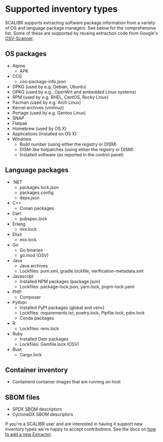 # Supported inventory types

SCALIBR supports extracting software package information from a variety of OS and language package managers. See below for the comprehensive list. Some of these are supported by reusing extraction code from Google's [OSV-Scanner](https://github.com/google/osv-scanner).

## OS packages

* Alpine
  * APK
* COS
  * cos-package-info.json
* DPKG (used by e.g. Debian, Ubuntu)
* OPKG (used by e.g., OpenWrt and embedded Linux systems)
* RPM (used by e.g. RHEL, CentOS, Rocky Linux)
* Pacman (used by e.g. Arch Linux)
* Kernel archives (vmlinuz)
* Portage (used by e.g. Gentoo Linux)
* SNAP
* Flatpak
* Homebrew (used by OS X)
* Applications (Installed on OS X)
* Windows
  * Build number (using either the registry or DISM)
  * DISM-like hotpatches (using either the registry or DISM)
  * Installed software (as reported in the control panel)

## Language packages

* .NET
  * packages.lock.json
  * packages.config
  * deps.json
* C++
  * Conan packages
* Dart
  * pubspec.lock
* Erlang
  * mix.lock
* Elixir
  * mix.lock
* Go
  * Go binaries
  * go.mod (OSV)
* Java
  * Java archives
  * Lockfiles: pom.xml, gradle.lockfile, verification-metadata.xml
* Javascript
  * Installed NPM packages (package.json)
  * Lockfiles: package-lock.json, yarn.lock, pnpm-lock.yaml
* PHP:
  * Composer
* Python
  * Installed PyPI packages (global and venv)
  * Lockfiles: requirements.txt, poetry.lock, Pipfile.lock, pdm.lock
  * Conda packages
* R
  * Lockfiles: renv.lock
* Ruby
  * Installed Gem packages
  * Lockfiles: Gemfile.lock (OSV)
* Rust
  * Cargo.lock

## Container inventory

* Containerd container images that are running on host

## SBOM files

* SPDX SBOM descriptors
* CycloneDX SBOM descriptors

If you're a SCALIBR user and are interested in having it support new inventory types we're happy to accept contributions. See the docs on [how to add a new Extractor](/docs/new_extractor.md).
